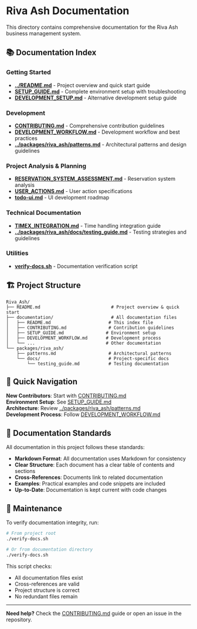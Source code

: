 # Riva Ash Documentation

This directory contains comprehensive documentation for the Riva Ash business management system.

## 📚 Documentation Index

### Getting Started
- **[../README.md](../README.md)** - Project overview and quick start guide
- **[SETUP_GUIDE.md](SETUP_GUIDE.md)** - Complete environment setup with troubleshooting
- **[DEVELOPMENT_SETUP.md](DEVELOPMENT_SETUP.md)** - Alternative development setup guide

### Development
- **[CONTRIBUTING.md](CONTRIBUTING.md)** - Comprehensive contribution guidelines
- **[DEVELOPMENT_WORKFLOW.md](DEVELOPMENT_WORKFLOW.md)** - Development workflow and best practices
- **[../packages/riva_ash/patterns.md](../packages/riva_ash/patterns.md)** - Architectural patterns and design guidelines

### Project Analysis & Planning
- **[RESERVATION_SYSTEM_ASSESSMENT.md](RESERVATION_SYSTEM_ASSESSMENT.md)** - Reservation system analysis
- **[USER_ACTIONS.md](USER_ACTIONS.md)** - User action specifications
- **[todo-ui.md](todo-ui.md)** - UI development roadmap

### Technical Documentation
- **[TIMEX_INTEGRATION.md](TIMEX_INTEGRATION.md)** - Time handling integration guide
- **[../packages/riva_ash/docs/testing_guide.md](../packages/riva_ash/docs/testing_guide.md)** - Testing strategies and guidelines

### Utilities
- **[verify-docs.sh](verify-docs.sh)** - Documentation verification script

## 🏗️ Project Structure

```
Riva_Ash/
├── README.md                           # Project overview & quick start
├── documentation/                      # All documentation files
│   ├── README.md                      # This index file
│   ├── CONTRIBUTING.md                # Contribution guidelines
│   ├── SETUP_GUIDE.md                # Environment setup
│   ├── DEVELOPMENT_WORKFLOW.md       # Development process
│   └── ...                           # Other documentation
└── packages/riva_ash/
    ├── patterns.md                    # Architectural patterns
    └── docs/                          # Project-specific docs
        └── testing_guide.md           # Testing documentation
```

## 🚀 Quick Navigation

**New Contributors**: Start with [CONTRIBUTING.md](CONTRIBUTING.md)  
**Environment Setup**: See [SETUP_GUIDE.md](SETUP_GUIDE.md)  
**Architecture**: Review [../packages/riva_ash/patterns.md](../packages/riva_ash/patterns.md)  
**Development Process**: Follow [DEVELOPMENT_WORKFLOW.md](DEVELOPMENT_WORKFLOW.md)  

## 📝 Documentation Standards

All documentation in this project follows these standards:

- **Markdown Format**: All documentation uses Markdown for consistency
- **Clear Structure**: Each document has a clear table of contents and sections
- **Cross-References**: Documents link to related documentation
- **Examples**: Practical examples and code snippets are included
- **Up-to-Date**: Documentation is kept current with code changes

## 🔧 Maintenance

To verify documentation integrity, run:

```bash
# From project root
./verify-docs.sh

# Or from documentation directory
./verify-docs.sh
```

This script checks:
- All documentation files exist
- Cross-references are valid
- Project structure is correct
- No redundant files remain

---

**Need help?** Check the [CONTRIBUTING.md](CONTRIBUTING.md) guide or open an issue in the repository.
